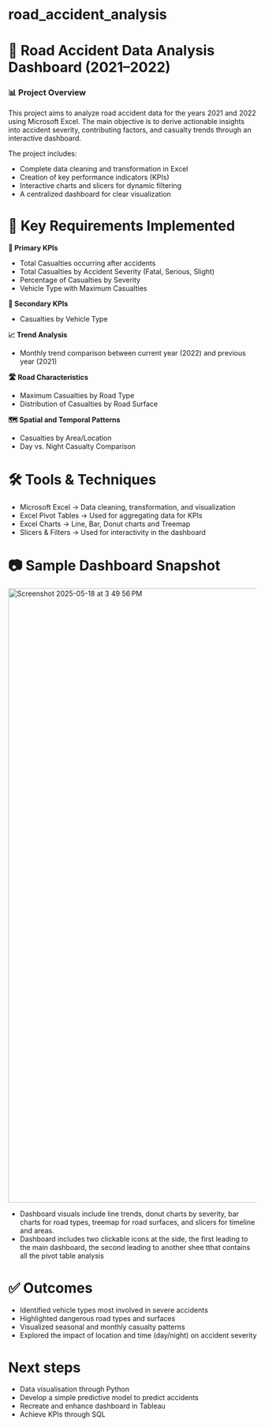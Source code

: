 # road_accident_analysis
# 🚦 Road Accident Data Analysis Dashboard (2021–2022)

### 📊 Project Overview
This project aims to analyze road accident data for the years 2021 and 2022 using Microsoft Excel. The main objective is to derive actionable insights into accident severity, contributing factors, and casualty trends through an interactive dashboard.

The project includes:
- Complete data cleaning and transformation in Excel
- Creation of key performance indicators (KPIs)
- Interactive charts and slicers for dynamic filtering
- A centralized dashboard for clear visualization

# 📌 Key Requirements Implemented

**🔹 Primary KPIs**
- Total Casualties occurring after accidents
- Total Casualties by Accident Severity (Fatal, Serious, Slight)
- Percentage of Casualties by Severity
- Vehicle Type with Maximum Casualties

**🔹 Secondary KPIs**
- Casualties by Vehicle Type

**📈 Trend Analysis**
- Monthly trend comparison between current year (2022) and previous year (2021)

**🛣️ Road Characteristics**
- Maximum Casualties by Road Type
- Distribution of Casualties by Road Surface

**🗺️ Spatial and Temporal Patterns**
- Casualties by Area/Location
- Day vs. Night Casualty Comparison

# 🛠 Tools & Techniques
- Microsoft Excel	-> Data cleaning, transformation, and visualization
- Excel Pivot Tables ->	Used for aggregating data for KPIs
- Excel Charts ->	Line, Bar, Donut charts and Treemap
- Slicers & Filters ->	Used for interactivity in the dashboard

# 📷 Sample Dashboard Snapshot
<img width="1244" alt="Screenshot 2025-05-18 at 3 49 56 PM" src="https://github.com/user-attachments/assets/63a6dfbb-7526-4282-9c90-fbe0c3e2c887" />

- Dashboard visuals include line trends, donut charts by severity, bar charts for road types, treemap for road surfaces, and slicers for timeline and areas.  
- Dashboard includes two clickable icons at the side, the first leading to the main dashboard, the second leading to another shee tthat contains all the pivot table analysis

# ✅ Outcomes
- Identified vehicle types most involved in severe accidents
- Highlighted dangerous road types and surfaces
- Visualized seasonal and monthly casualty patterns
- Explored the impact of location and time (day/night) on accident severity

# Next steps
- Data visualisation through Python
- Develop a simple predictive model to predict accidents
- Recreate and enhance dashboard in Tableau
- Achieve KPIs through SQL
